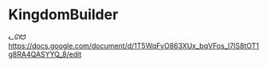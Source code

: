 # KingdomBuilder

ᓚᘏᗢ 
https://docs.google.com/document/d/1T5WqFyO863XUx_bqVFos_l7IS8tOT1g8RA4QASYYQ_8/edit

